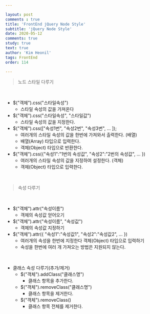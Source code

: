 ```yaml
---

layout: post
comments : true
title: 'FrontEnd jQuery Node Style'
subtitle: 'jQuery Node Style'
date: 2020-05-12
comments: true
study: true
text: true
author: 'Kim Heonil'
tags: FrontEnd
order: 114

---
```


> 노드 스타일 다루기

<br>

- $("객체").css("스타일속성")
  - 스타일 속성의 값을 가져온다
- $("객체").css("스타일속성", "스타일값")
  - 스타일 속성의 값을 지정한다.
- $("객체").css(["속성1번", "속성2번", "속성3번", ... ]);
  - 여러개의 스타일 속성의 값을 한번에 가져와서 출력한다. (배열)
  - 배열(Array) 타입으로 입력한다.
  - 객체(Object) 타입으로 반환한다.
- $("객체").css({"속성1":"1번의 속성값", "속성2":"2번의 속성값", ... })
  - 여러개의 스타일 속성의 값을 지정하여 설정한다. (객체)
  - 객체(Object) 타입으로 입력한다.

<br>

> 속성 다루기

<br>

- $("객체").attr("속성이름")
  - 객체의 속성값 얻어오기
- $("객체").attr("속성이름", "속성값")
  - 객체의 속성값 지정하기
- $("객체").attr({ "속성1":"속성값1", "속성2":"속성값2", ... })
  - 여러개의 속성을 한번에 지정한다 객체(Object) 타입으로 입력하기
  - 속성을 한번에 여러 개 가져오는 방법은 지원되지 않는다.

<br>

- 클래스 속성 다루기(추가/제거)
  - $("객체").addClass("클래스명")
    - 클래스 항목을 추가한다.
  - $("객체").removeClass("클래스명")
    - 클래스 항목을 제거한다.
  - $("객체").removeClass()
    - 클래스 항목 전체를 제거한다.

<br><br>